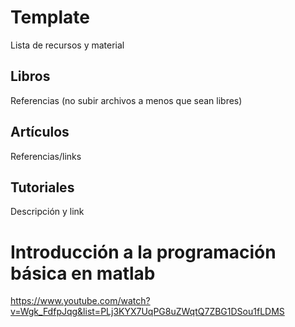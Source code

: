 # Template

Lista de recursos y material

## Libros

Referencias (no subir archivos a menos que sean libres)

## Artículos

Referencias/links

## Tutoriales

Descripción y link
# Introducción a la programación básica en matlab
https://www.youtube.com/watch?v=Wgk_FdfpJqg&list=PLj3KYX7UqPG8uZWqtQ7ZBG1DSou1fLDMS


	


